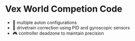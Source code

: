 # Vex World Competion Code

- 🤖 multiple auton configurations
- 🚗 drivetrain correction using PID and gyroscopic sensors
- 🎮 controller deadzone to maintain precision

